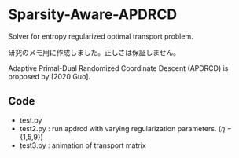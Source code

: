 # Sparsity-Aware-APDRCD
Solver for entropy regularized optimal transport problem.

研究のメモ用に作成しました。正しさは保証しません。

Adaptive Primal-Dual Randomized Coordinate Descent (APDRCD) is proposed by [2020 Guo].

## Code
* test.py
* test2.py : run apdrcd with varying regularization parameters. ($\eta$ = \{1,5,9\})
* test3.py : animation of transport matrix
